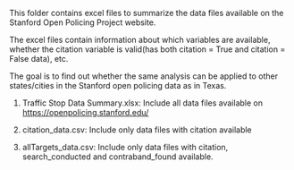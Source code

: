 This folder contains excel files to summarize the data files available on the Stanford Open Policing Project website. 

The excel files contain information about which variables are available, whether the citation variable is valid(has both citation = True and citation = False data), etc.

The goal is to find out whether the same analysis can be applied to other states/cities in the Stanford open policing data as in Texas.

1. Traffic Stop Data Summary.xlsx: Include all data files available on https://openpolicing.stanford.edu/
   
2. citation_data.csv: Include only data files with citation available
   
3. allTargets_data.csv: Include only data files with citation, search_conducted and contraband_found available.
   

